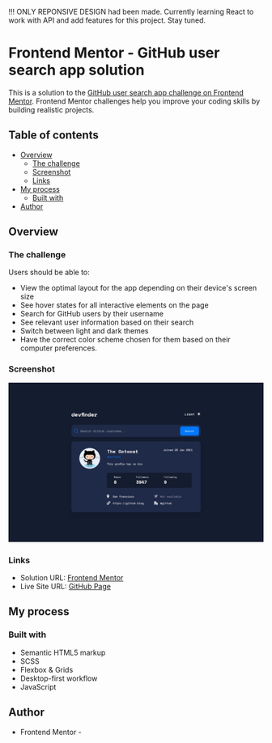 
!!! ONLY REPONSIVE DESIGN had been made. Currently learning React to work with API and add features for this project. Stay tuned.


# Frontend Mentor - GitHub user search app solution

This is a solution to the [GitHub user search app challenge on Frontend Mentor](https://www.frontendmentor.io/challenges/github-user-search-app-Q09YOgaH6). Frontend Mentor challenges help you improve your coding skills by building realistic projects. 

## Table of contents

- [Overview](#overview)
  - [The challenge](#the-challenge)
  - [Screenshot](#screenshot)
  - [Links](#links)
- [My process](#my-process)
  - [Built with](#built-with)
- [Author](#author)

## Overview

### The challenge

Users should be able to:

- View the optimal layout for the app depending on their device's screen size
- See hover states for all interactive elements on the page
- Search for GitHub users by their username
- See relevant user information based on their search
- Switch between light and dark themes
- Have the correct color scheme chosen for them based on their computer preferences.

### Screenshot

![](./screenshot.jpg)

### Links

- Solution URL: [Frontend Mentor]()
- Live Site URL: [GitHub Page](https://waiyankyaw961999.github.io/GithubDev-Finder/)

## My process

### Built with

- Semantic HTML5 markup
- SCSS 
- Flexbox & Grids
- Desktop-first workflow
- JavaScript

## Author

- Frontend Mentor -
